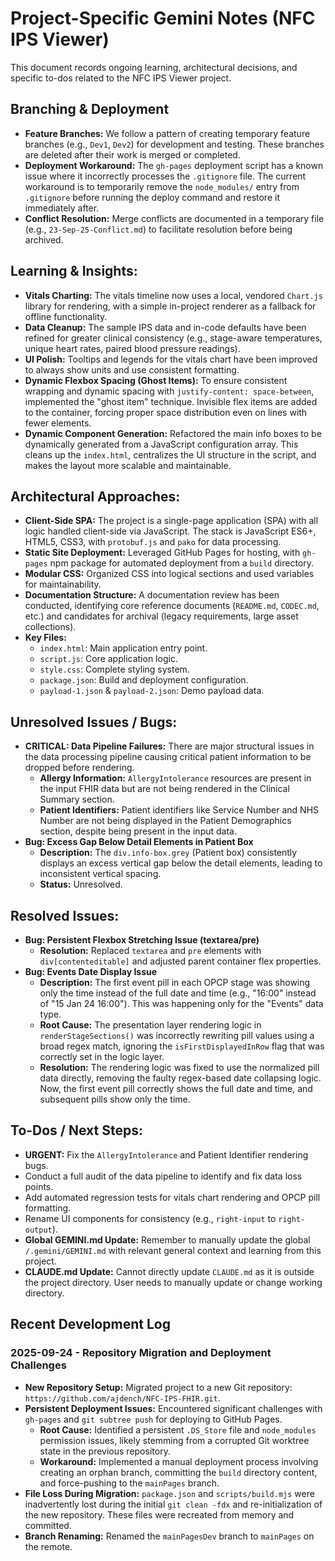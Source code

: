 # Project-Specific Gemini Notes (NFC IPS Viewer)

This document records ongoing learning, architectural decisions, and specific to-dos related to the NFC IPS Viewer project.

## Branching & Deployment

*   **Feature Branches:** We follow a pattern of creating temporary feature branches (e.g., `Dev1`, `Dev2`) for development and testing. These branches are deleted after their work is merged or completed.
*   **Deployment Workaround:** The `gh-pages` deployment script has a known issue where it incorrectly processes the `.gitignore` file. The current workaround is to temporarily remove the `node_modules/` entry from `.gitignore` before running the deploy command and restore it immediately after.
*   **Conflict Resolution:** Merge conflicts are documented in a temporary file (e.g., `23-Sep-25-Conflict.md`) to facilitate resolution before being archived.

## Learning & Insights:

*   **Vitals Charting:** The vitals timeline now uses a local, vendored `Chart.js` library for rendering, with a simple in-project renderer as a fallback for offline functionality.
*   **Data Cleanup:** The sample IPS data and in-code defaults have been refined for greater clinical consistency (e.g., stage-aware temperatures, unique heart rates, paired blood pressure readings).
*   **UI Polish:** Tooltips and legends for the vitals chart have been improved to always show units and use consistent formatting.
*   **Dynamic Flexbox Spacing (Ghost Items):** To ensure consistent wrapping and dynamic spacing with `justify-content: space-between`, implemented the "ghost item" technique. Invisible flex items are added to the container, forcing proper space distribution even on lines with fewer elements.
*   **Dynamic Component Generation:** Refactored the main info boxes to be dynamically generated from a JavaScript configuration array. This cleans up the `index.html`, centralizes the UI structure in the script, and makes the layout more scalable and maintainable.

## Architectural Approaches:

*   **Client-Side SPA:** The project is a single-page application (SPA) with all logic handled client-side via JavaScript. The stack is JavaScript ES6+, HTML5, CSS3, with `protobuf.js` and `pako` for data processing.
*   **Static Site Deployment:** Leveraged GitHub Pages for hosting, with `gh-pages` npm package for automated deployment from a `build` directory.
*   **Modular CSS:** Organized CSS into logical sections and used variables for maintainability.
*   **Documentation Structure:** A documentation review has been conducted, identifying core reference documents (`README.md`, `CODEC.md`, etc.) and candidates for archival (legacy requirements, large asset collections).
*   **Key Files:**
    *   `index.html`: Main application entry point.
    *   `script.js`: Core application logic.
    *   `style.css`: Complete styling system.
    *   `package.json`: Build and deployment configuration.
    *   `payload-1.json` & `payload-2.json`: Demo payload data.

## Unresolved Issues / Bugs:

*   **CRITICAL: Data Pipeline Failures:** There are major structural issues in the data processing pipeline causing critical patient information to be dropped before rendering.
    *   **Allergy Information:** `AllergyIntolerance` resources are present in the input FHIR data but are not being rendered in the Clinical Summary section.
    *   **Patient Identifiers:** Patient identifiers like Service Number and NHS Number are not being displayed in the Patient Demographics section, despite being present in the input data.
*   **Bug: Excess Gap Below Detail Elements in Patient Box**
    *   **Description:** The `div.info-box.grey` (Patient box) consistently displays an excess vertical gap below the detail elements, leading to inconsistent vertical spacing.
    *   **Status:** Unresolved.

## Resolved Issues:

*   **Bug: Persistent Flexbox Stretching Issue (textarea/pre)**
    *   **Resolution:** Replaced `textarea` and `pre` elements with `div[contenteditable]` and adjusted parent container flex properties.
*   **Bug: Events Date Display Issue**
    *   **Description:** The first event pill in each OPCP stage was showing only the time instead of the full date and time (e.g., "16:00" instead of "15 Jan 24 16:00"). This was happening only for the "Events" data type.
    *   **Root Cause:** The presentation layer rendering logic in `renderStageSections()` was incorrectly rewriting pill values using a broad regex match, ignoring the `isFirstDisplayedInRow` flag that was correctly set in the logic layer.
    *   **Resolution:** The rendering logic was fixed to use the normalized pill data directly, removing the faulty regex-based date collapsing logic. Now, the first event pill correctly shows the full date and time, and subsequent pills show only the time.

## To-Dos / Next Steps:

*   **URGENT:** Fix the `AllergyIntolerance` and Patient Identifier rendering bugs.
*   Conduct a full audit of the data pipeline to identify and fix data loss points.
*   Add automated regression tests for vitals chart rendering and OPCP pill formatting.
*   Rename UI components for consistency (e.g., `right-input` to `right-output`).
*   **Global GEMINI.md Update:** Remember to manually update the global `/.gemini/GEMINI.md` with relevant general context and learning from this project.
*   **CLAUDE.md Update:** Cannot directly update `CLAUDE.md` as it is outside the project directory. User needs to manually update or change working directory.

## Recent Development Log

### 2025-09-24 - Repository Migration and Deployment Challenges

*   **New Repository Setup:** Migrated project to a new Git repository: `https://github.com/ajdench/NFC-IPS-FHIR.git`.
*   **Persistent Deployment Issues:** Encountered significant challenges with `gh-pages` and `git subtree push` for deploying to GitHub Pages.
    *   **Root Cause:** Identified a persistent `.DS_Store` file and `node_modules` permission issues, likely stemming from a corrupted Git worktree state in the previous repository.
    *   **Workaround:** Implemented a manual deployment process involving creating an orphan branch, committing the `build` directory content, and force-pushing to the `mainPages` branch.
*   **File Loss During Migration:** `package.json` and `scripts/build.mjs` were inadvertently lost during the initial `git clean -fdx` and re-initialization of the new repository. These files were recreated from memory and committed.
*   **Branch Renaming:** Renamed the `mainPagesDev` branch to `mainPages` on the remote.
